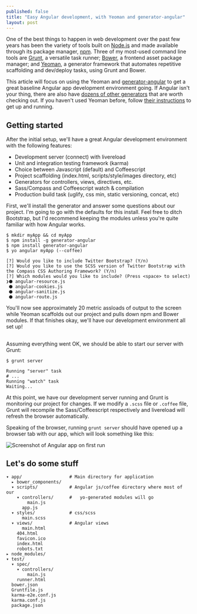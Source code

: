 ```yaml
---
published: false
title: "Easy Angular development, with Yeoman and generator-angular"
layout: post
---
```


One of the best things to happen in web development over the past few years has been the variety of tools built on [Node.js][1001] and made available through its package manager, [npm][1000]. Three of my most-used command line tools are [Grunt][0], a versatile task runner; [Bower][1], a frontend asset package manager; and [Yeoman][2], a generator framework that automates repetitive scaffolding and dev/deploy tasks, using Grunt and Bower.

This article will focus on using the Yeoman and [generator-angular][3] to get a great baseline Angular app development environment going. If Angular isn't your thing, there are also have [dozens of other generators][5] that are worth checking out. If you haven't used Yeoman before, follow [their instructions][4] to get up and running.


## Getting started

After the initial setup, we'll have a great Angular development environment with the following features:

- Development server (connect) with livereload
- Unit and integration testing framework (karma)
- Choice between Javascript (default) and Coffeescript
- Project scaffolding (index.html, scripts/style/images directory, etc)
- Generators for controllers, views, directives, etc. 
- Sass/Compass and Coffeescript watch & compilation
- Production build task (uglify, css min, static versioning, concat, etc)

First, we'll install the generator and answer some questions about our project. I'm going to go with the defaults for this install. Feel free to ditch Bootstrap, but I'd recommend keeping the modules unless you're quite familiar with how Angular works.

```shell
$ mkdir myApp && cd myApp
$ npm install -g generator-angular
$ npm install generator-angular
$ yo angular myApp (--coffee)

[?] Would you like to include Twitter Bootstrap? (Y/n)
[?] Would you like to use the SCSS version of Twitter Bootstrap with the Compass CSS Authoring Framework? (Y/n)
[?] Which modules would you like to include? (Press <space> to select)
❯⬢ angular-resource.js
 ⬢ angular-cookies.js
 ⬢ angular-sanitize.js
 ⬢ angular-route.js
```

You'll now see approximately 20 metric assloads of output to the screen while Yeoman scaffolds out our project and pulls down npm and Bower modules. If that finishes okay, we'll have our development environment all set up!

## 

Assuming everything went OK, we should be able to start our server with Grunt:

    $ grunt server
    
    Running "server" task
    # ... 
    Running "watch" task
    Waiting...

At this point, we have our development server running and Grunt is monitoring our project for changes. If we modify a `.scss` file or `.coffee` file, Grunt will recompile the Sass/Coffeescript respectively and livereload will refresh the browser automatically.

Speaking of the browser, running `grunt server` should have opened up a browser tab with our app, which will look something like this:

![Screenshot of Angular app on first run](/media/ng-generator-1.png)

## Let's do some stuff

```
▾ app/					# Main directory for application
  ▸ bower_components/   
  ▾ scripts/            # Angular js/coffee directory where most of our
    ▾ controllers/ 		#   yo-generated modules will go
        main.js
      app.js
  ▾ styles/           	# css/scss
      main.scss
  ▾ views/				# Angular views
      main.html
    404.html
    favicon.ico
    index.html
    robots.txt
▸ node_modules/
▾ test/
  ▾ spec/
    ▾ controllers/
        main.js
    runner.html
  bower.json
  Gruntfile.js
  karma-e2e.conf.js
  karma.conf.js
  package.json
```



[1000]: https://npmjs.org/
[1001]: http://nodejs.org/
[0]: http://gruntjs.com/
[1]: http://bower.io/
[2]: http://yeoman.io/
[3]: https://github.com/yeoman/generator-angular
[4]: http://yeoman.io/gettingstarted.html
[5]: http://yeoman.io/community-generators.html